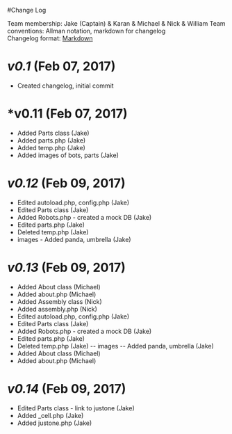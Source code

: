 #Change Log

Team membership:  Jake (Captain) & Karan & Michael & Nick & William
Team conventions: Allman notation, markdown for changelog  
Changelog format: [Markdown](https://github.com/adam-p/markdown-here/wiki/Markdown-Cheatsheet) 

# *v0.1* (Feb 07, 2017)
- Created changelog, initial commit

# *v0.11 (Feb 07, 2017)
- Added Parts class (Jake)
- Added parts.php (Jake)
- Added temp.php (Jake)
- Added images of bots, parts (Jake)

# *v0.12* (Feb 09, 2017)
- Edited autoload.php, config.php (Jake)
- Edited Parts class (Jake)
- Added Robots.php - created a mock DB (Jake)
- Edited parts.php (Jake)
- Deleted temp.php (Jake)
- images - Added panda, umbrella (Jake)

# *v0.13* (Feb 09, 2017)
- Added About class (Michael)
- Added about.php (Michael)
- Added Assembly class (Nick)
- Added assembly.php (Nick)
- Edited autoload.php, config.php (Jake)
- Edited Parts class (Jake)
- Added Robots.php - created a mock DB (Jake)
- Edited parts.php (Jake)
- Deleted temp.php (Jake)
-- images -- Added panda, umbrella (Jake)
- Added About class (Michael)
- Added about.php (Michael)

# *v0.14* (Feb 09, 2017)
- Edited Parts class - link to justone (Jake)
- Added _cell.php (Jake)
- Added justone.php (Jake)



